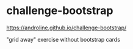# challenge-bootstrap
https://androline.github.io/challenge-bootstrap/


"grid away" exercise
without bootstrap cards
